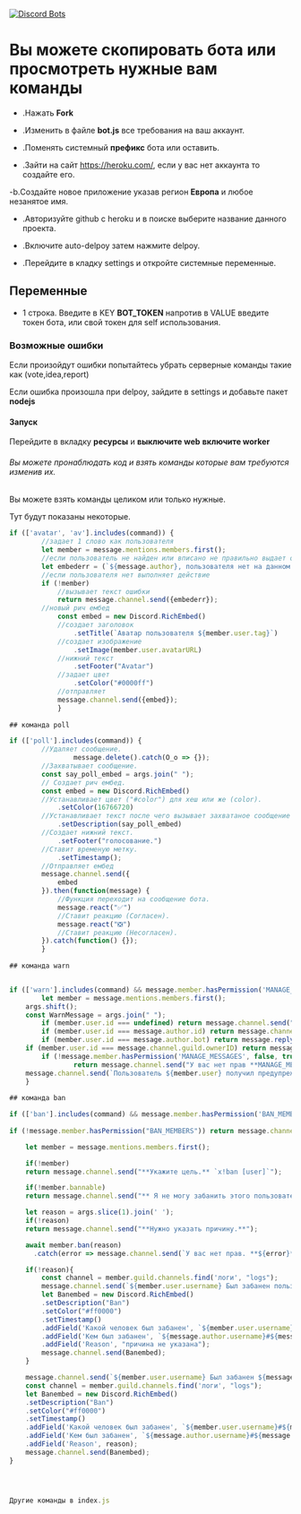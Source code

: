 [![Discord Bots](https://discordbots.org/api/widget/441667160025333762.svg)](https://discordbots.org/bot/441667160025333762)


# Вы можете скопировать бота или просмотреть нужные вам команды
- .Нажать **Fork**

- .Изменить в файле **bot.js** все требования на ваш аккаунт.

- .Поменять системный **префикс** бота или оставить.

- .Зайти на сайт https://heroku.com/, если у вас нет аккаунта то создайте его.

-b.Создайте новое приложение указав регион **Европа** и любое незанятое имя.

- .Авторизуйте github с heroku и в поиске выберите название данного проекта.

- .Включите auto-delpoy затем нажмите delpoy.

- .Перейдите в кладку settings и откройте системные переменные.
## Переменные

- 1 строка. Введите в KEY **BOT_TOKEN** напротив в VALUE введите токен бота, или свой токен для self использования.

### Возможные ошибки
Если произойдут ошибки попытайтесь убрать серверные команды такие как (vote,idea,report)

Если ошибка произошла при delpoy, зайдите в settings и добавьте пакет **nodejs**
#### Запуск
Перейдите в вкладку **ресурсы** и **выключите web** **включите worker**
###### Вы можете пронаблюдать код и взять команды которые вам требуются изменив их.
Вы можете взять команды целиком или только нужные.

Тут будут показаны некоторые.
```js
if (['avatar', 'av'].includes(command)) {
        //задает 1 слово как пользователя
        let member = message.mentions.members.first();
        //если пользователь не найден или вписано не правильно выдает ошибку
        let embederr = (`${message.author}, пользователя нет на данном сервере.`);
        //если пользователя нет выполняет действие
        if (!member)
            //вызывает текст ошибки
            return message.channel.send({embederr});
        //новый рич ембед
            const embed = new Discord.RichEmbed()
            //создает заголовок
                .setTitle(`Аватар пользователя ${member.user.tag}`)
            //создает изображение
                .setImage(member.user.avatarURL)
            //нижний текст
                .setFooter("Avatar")
            //задает цвет
                .setColor("#0000ff")
            //отправляет
            message.channel.send({embed});
            }
            
## команда poll

if (['poll'].includes(command)) {
        //Удаляет сообщение.
                message.delete().catch(O_o => {});
        //Захватывает сообщение.
        const say_poll_embed = args.join(" ");
        // Создает рич ембед.
        const embed = new Discord.RichEmbed()
        //Устанавливает цвет ("#color") для хеш или же (color).
            .setColor(16766720)
        //Устанавливает текст после чего вызывает захватаное сообщение и вставляет его.
            .setDescription(say_poll_embed)
        //Создает нижний текст.
            .setFooter("голосование.")
        //Ставит временую метку.
            .setTimestamp();
        //Отправляет ембед
        message.channel.send({
            embed
        }).then(function(message) {
            //Функция переходит на сообщение бота.
            message.react("✅")
            //Ставит реакцию (Согласен).
            message.react("❎")
            //Ставит реакцию (Несогласен).
        }).catch(function() {});
        }
       
## команда warn


if (['warn'].includes(command) && message.member.hasPermission('MANAGE_MESSAGES')) {
        let member = message.mentions.members.first();
    args.shift();
    const WarnMessage = args.join(" ");
        if (member.user.id === undefined) return message.channel.send("Пользователь не указан или не существует")
        if (member.user.id === message.author.id) return message.channel.send("Невозможно выписать предупреждение самому себе.")
        if (member.user.id === message.author.bot) return message.reply('Невозможно предупредить бота.');
    if (member.user.id === message.channel.guild.ownerID) return message.channel.send("Невозможно предупредить создателя сервера.")
        if (!message.member.hasPermission('MANAGE_MESSAGES', false, true, true))
                return message.channel.send("У вас нет прав **MANAGE_MESSAGES** для выполнения этой команды.")
    message.channel.send(`Пользователь ${member.user} получил предупреждение по причине **` + WarnMessage + "**");
    }
    
## команда ban

if (['ban'].includes(command) && message.member.hasPermission('BAN_MEMBERS')) {
        
if (!message.member.hasPermission("BAN_MEMBERS")) return message.channel.send("**У вас не xватает прав чтобы забанить человека.**");

    let member = message.mentions.members.first();

    if(!member)
    return message.channel.send("**Укажите цель.** `x!ban [user]`");

    if(!member.bannable)
    return message.channel.send("** Я не могу забанить этого пользователя. ** У пользователя может быть больше прав, чем у меня, или у меня нет прав.");

    let reason = args.slice(1).join(' ');
    if(!reason)
    return message.channel.send("**Нужно указать причину.**");

    await member.ban(reason)
      .catch(error => message.channel.send(`У вас нет прав. **${error}**`));

    if(!reason){
        const channel = member.guild.channels.find('логи', "logs");
        message.channel.send(`${member.user.username} Был забанен пользователем ${message.author.username}`);
        let Banembed = new Discord.RichEmbed()
        .setDescription("Ban")
        .setColor("#ff0000")
        .setTimestamp()
        .addField('Какой человек был забанен', `${member.user.username}#${member.user.discriminator} (${member.user.id})`)
        .addField('Кем был забанен', `${message.author.username}#${message.author.discriminator}`)
        .addField('Reason', "причина не указана");
        message.channel.send(Banembed);
    }

    message.channel.send(`${member.user.username} Был забанен ${message.author.username} по причине : **${reason}**`);
    const channel = member.guild.channels.find('логи', "logs");
    let Banembed = new Discord.RichEmbed()
    .setDescription("Ban")
    .setColor("#ff0000")
    .setTimestamp()
    .addField('Какой человек был забанен', `${member.user.username}#${member.user.discriminator} (${member.user.id})`)
    .addField('Кем был забанен', `${message.author.username}#${message.author.discriminator}`)
    .addField('Reason', reason);
    message.channel.send(Banembed);
}




Другие команды в index.js
